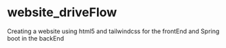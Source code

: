# website_driveFlow
Creating a website using html5 and tailwindcss for the frontEnd and Spring boot in the backEnd
